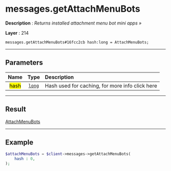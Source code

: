 # messages.getAttachMenuBots

**Description** : *Returns installed attachment menu bot mini apps &raquo;*

**Layer** : 214

```tl
messages.getAttachMenuBots#16fcc2cb hash:long = AttachMenuBots;
```

---

## Parameters

| Name | Type | Description |
| :---: | :---: | :--- |
| <mark>hash</mark> | [`long`](type/long) | Hash used for caching, for more info click here |

---

## Result

[AttachMenuBots](type/AttachMenuBots)

---

## Example

```php
$attachMenuBots = $client->messages->getAttachMenuBots(
	hash : 0,
);
```